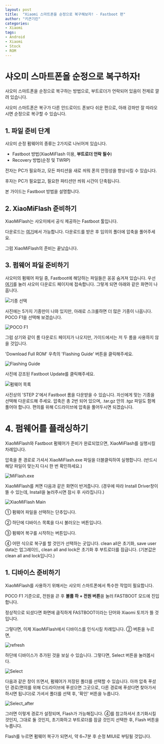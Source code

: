 ```yaml
---
layout: post
title:  "Xiaomi 스마트폰을 순정으로 복구해보자! - Fastboot 편"
author: "키큰기린"
categories:
- Xiaomi
tags:
- Android
- Xiaomi
- Stock
- ROM
---
```


# 샤오미 스마트폰을 순정으로 복구하자!

샤오미 스마트폰을 순정으로 복구하는 방법으로, 부트로더가 언락되어 있음이 전제로 깔려 있습니다.

샤오미 스마트폰은 복구가 다른 안드로이드 폰보다 쉬운 편으로, 아래 강좌만 잘 따라오시면 순정으로 복구할 수 있습니다.



## 1. 파일 준비 단계

샤오미 순정 펌웨어의 종류는 2가지로 나뉘어져 있습니다.

- Fastboot 방법(XiaoMiFlash 이용, **부트로더 언락 필수**)
- Recovery  방법(순정 및 TWRP)



전자는 PC가 필요하고, 모든 파티션을 새로 씌워 폰의 안정성을 향상시킬 수 있습니다.

후자는 PC가 필요없고, 필요한 파티션만 씌워 시간이 단축됩니다.

본 가이드는 Fastboot 방법을 설명합니다.



## 2. XiaoMiFlash 준비하기

XiaoMiFlash는 샤오미에서 공식 제공하는 Fastboot 툴입니다.

다운로드는 [여기](https://mega.nz/#!ospEzaJJ!PCnKNwFQ-mLqT8JqoNtqrzVGqloIDgpGaj4Qv34pA9c)에서 가능합니다. 다운로드를 받은 후 임의의 폴더에 압축을 풀어주세요.

그럼 XiaoMiFlash의 준비는 끝났습니다.



## 3. 펌웨어 파일 준비하기

샤오미의 펌웨어 파일 중, Fastboot에 해당하는 파일들은 꽁꽁 숨겨져 있습니다. 우선 [여기](https://en.miui.com/download.html)를 눌러 샤오미 다운로드 페이지에 접속합니다. 그렇게 되면 아래와 같은 화면이 나옵니다.

![기종 선택](https://40zpba.bn.files.1drv.com/y4mxlCqsyq1WmrWjgDvhfG1GRbwWQQSSx27VDgHoxzw_0gquqlpGkuFQdpWrTzeCM8c4Rb_zJVVEfun4T-6R7KC4x8FUPi2NGgd4WEkOW-ENtutwe__oUUHCs5Sk0s-MfQkFxYFFWus0D79UhSZeGfhzoUjNXwkKzhGcMG2eX4P40M4bzjyj54l8ptFYQ-R1tX_oGA50HZLJLTMt6ZYS0J3CA?width=1226&height=801&cropmode=none)

사진에는 5가지 기종만이 나와 있지만, 아래로 스크롤하면 더 많은 기종이 나옵니다. POCO F1을 선택해 보겠습니다.

![POCO F1](https://40zqba.bn.files.1drv.com/y4mm663ZhWwbKz3jJP5NEPwT2VNkRZyW4mDJLtmqrgTjZNH6cn0Rq-IVMDqBLIeUgHCnZ-X8mYzLzdlCa_k5_hBgjP9AIQFdH5l2qfgT1-Nwc4bDPHXJ4yNiuZVuuIibELmH0BkGy4Pr5EVpOSdmp9rMfsPgthzXjJg1i_T1GXwC2Kx-OLqaneRPIHXfmAcXKqWC0-hh2nZ2jd9E7ohzcTMhQ?width=1226&height=1040&cropmode=none)

그럼 상기와 같이 롬 다운로드 페이지가 나오지만, 가이드에서는 저 두 롬을 사용하지 않을 것입니다.

'Download Full ROM' 우측의 'Flashing Guide' 버튼을 클릭해주세요.

![Flashing Guide](https://40wbbq.bn.files.1drv.com/y4myn2gZrQzovRTc5eJWSOtreHDVsXnIBzuv8hydGiPrxGMGeDPOY1cV4UvphCELRZvcn72Pw9DNJ5xo90q2FFOAXgqGPREVTQ6kvrPo0i0-DDqm7pgrvr-y4w-FxwCzyjT21CZ_9e1Wa9jKDnZXG4I_m_HPWFR6kHg4TZkMGId9wtsChjHmeyzzkLIG9JWTjn8nqO45b7BZ5NkP9PnPbg5-w?width=1076&height=805&cropmode=none)

사진에 강조된 Fastboot Update를 클릭해주세요.

![펌웨어 목록](https://40z6ba.bn.files.1drv.com/y4mkYbXN41dzQvZx8KAERXOdjOxeOC90g-WlYFYVu2o_pJEBg5UrNHV8OIcUbmzbDEZFpb994UsklCGQHoiQsC7JC4olvcbGmNnDITQZAQquyXhD4LUZUeUGx9SDnG4SkH8-0iF_3qebKst9y-c7of_ZHQSR2fVi1rBYRvUZSLNwf_Fuy5giaXeiCieZEpGUT_niLmB1E28NwyLr7KeclIUDQ?width=1226&height=1040&cropmode=none)

사진상의 'STEP 2'에서 Fastboot 롬을 다운받을 수 있습니다. 자신에게 맞는 기종을 선택해 다운로드해 주세요. 압축은 총 2번 되어 있으며, .tar.gz 안의 .tgz 파일도 함께 풀어야 합니다. 편의를 위해 C드라이브에 압축을 풀어두시면 되겠습니다.



# 4. 펌웨어를 플래싱하기

XiaoMiFlash와 Fastboot 펌웨어가 준비가 완료되었으면, XiaoMiFlash를 실행시킬 차례입니다.

압축을 푼 경로로 가셔서 XiaoMiFlash.exe 파일을 더블클릭하여 실행합니다. (반드시 해당 파일이 맞는지 다시 한 번 확인하세요.)

![MiFlash.exe](https://gwjl9q.bn.files.1drv.com/y4mDNTzj2ELmWJ7rOnq1bxJUPUN875F611-hUpBkVwlDVzZxyCyqORfo3BScgB2OKsA1ZiYVCr-rVBtTcf_ZS3GRy2eUz5cuU2GPzkaghNUPyUSJCJNwweUQ_EWr4n1BRAEvofKB5xvgAeviWlWg9Whi4XN0Ig_qfRPhdZuaVnTNsnSGKs_yYnGioXn-3EKTOqGc7N_9GGr5jmiJ536TZx8Zg?width=766&height=172&cropmode=none)

XiaoMiFlash를 켜면 다음과 같은 화면이 반겨줍니다. (경우에 따라 Install Driver창이 뜰 수 있는데, Install을 눌러주시면 잠시 후 사라집니다.)

![XiaoMiFlash Main](https://gwjj9q.bn.files.1drv.com/y4mw6sHQGRnOHMFmUfBtJgp1GuDnTbv7P5u3jGiRmwy2MkBzcwUB0i8GSPpR-SIPWnOpolmPpoDOs0KDT61VNB7TvfhJeGszR39F6rBFtAXg8XCMD_W-L-P3B7j_kwP3n53AiUiFLQLdVlhXGQzFxYhcN-byXXCMtEQtyinfYYAYBvo_QWnGU-VgrnHuTGckB6av2V5FPNIgLnSpSH_nU5xhA?width=1622&height=825&cropmode=none)

① 펌웨어 파일을 선택하는 단추입니다.

② 하단에 디바이스 목록을 다시 불러오는 버튼입니다.

③ 펌웨어 복구를 시작하는 버튼입니다.

④ 어떤 식으로 복구를 할 것인가 선택하는 곳입니다. clean all은 초기화, save user data는 업그레이드, clean all and lock은 초기화 후 부트로더를 잠급니다. (기본값은 clean all and lock입니다.)



## 1. 디바이스 준비하기

XiaoMiFlash를 사용하기 위해서는 샤오미 스마트폰에서 특수한 작업이 필요합니다.

POCO F1 기준으로, 전원을 끈 후 **볼륨 하 + 전원 버튼**을 눌러 FASTBOOT 모드에 진입합니다.

정상적으로 되셨다면 화면에 큼직하게 FASTBOOT이라는 단어와 Xiaomi 토끼가 뜰 것입니다.



그렇다면, 이제 XiaoMiFlash에서 디바이스를 인식시킬 차례입니다. ② 버튼을 누르면,

![refresh](https://gwjs9q.bn.files.1drv.com/y4ml7RRbpBHeNrOpiGyfZxDKFF_XdF848Ze-EPFVhHK-eIpVjTWlghgrSl7l3FUCSnkXfjyp3VtOZHbTZmOnw2OSQIx3hSraxCVU_IeVWIePiRRxAfMDnLHmKSAzYlnr6qefz4SU2qFs-4vJ389OxONIjQj7fm_rWsDvkhQknQIGeif0JzY4SmIQ1-ZuWtyZn9AYuTIdy4jL1Y9v9cG-sKRqw?width=1622&height=825&cropmode=none)

하단에 디바이스가 추가된 것을 보실 수 있습니다. 그렇다면, Select 버튼을 눌러봅시다.

![Select](https://hajk9q.bn.files.1drv.com/y4mr75jJuLpRvxGsCLQrw8or9meFqeKQQT8JvGZB1NlrXTzFD2omfE8SASXpRW-ThXUVS8WANgSa8O5IgAHVIE_ZTgZKTskm3wedR86RuId5DU74dpj8SGULT6pQm4c15wBGIL-znryAFGFP9FYIzWXlUrdjiNPEJEvTpGArsU7Py7uSr0dKSMB7O5z81etBY0sfrwx6rG0YjrLoeQ7LogSgA?width=838&height=641&cropmode=none)

다음과 같은 창이 뜨면서, 펌웨어가 저장된 폴더를 선택할 수 있습니다. 아까 압축 푸셨던 경로(편의를 위해 C드라이브에 푸셨으면 그곳으로, 다른 경로에 푸셨다면 찾아가서 하시면 됩니다)로 가셔서 폴더를 선택 후, '확인' 버튼을 누릅니다.

![Select_after](https://hajl9q.bn.files.1drv.com/y4mF5-wcUar4a0UgO2ITjPGht6Lj6nyXfqGffj_oUCwpQWQ5A-8JZZ-tMky-udMwC1iPgVnp0Xhj0mLbA6MxzbAo4Vvs0b0OfXsOO5ZNv0zMPm-bZO2dmnKdEqFKBaZQhW40-DtskKixzsFPbs76tDcljLdHfVLQ_69N-9LPe4dyrLvYuEEmZKs7cfCH0cH7gWyA462aDOVbnphZtGhzlmIgg?width=1202&height=88&cropmode=none)

그러면 이렇게 경로가 설정되며, Flash가 가능해집니다. ④를 참고하셔서 초기화시킬 것인지, 그대로 둘 것인지, 초기화하고 부트로더를 잠글 것인지 선택한 후, Flash 버튼을 누릅니다.

Flash를 누르면 펌웨어 복구가 되면서, 약 6~7분 후 순정 MIUI로 부팅될 것입니다.